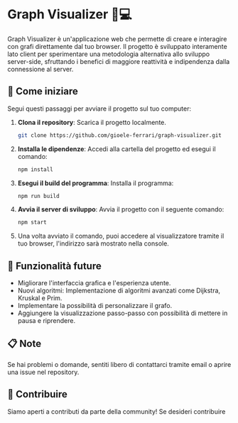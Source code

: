 # Graph Visualizer 🎨💻

Graph Visualizer è un'applicazione web che permette di creare e interagire con grafi direttamente dal tuo browser. Il progetto è sviluppato interamente lato client per sperimentare una metodologia alternativa allo sviluppo server-side, sfruttando i benefici di maggiore reattività e indipendenza dalla connessione al server.

## 🏁 Come iniziare

Segui questi passaggi per avviare il progetto sul tuo computer:

1. **Clona il repository**: Scarica il progetto localmente.

    ```bash
    git clone https://github.com/gioele-ferrari/graph-visualizer.git
    ```

2. **Installa le dipendenze**: Accedi alla cartella del progetto ed esegui il comando:

    ```bash
    npm install
    ```

3. **Esegui il build del programma**: Installa il programma:

    ```bash
    npm run build
    ```

4. **Avvia il server di sviluppo**: Avvia il progetto con il seguente comando:

    ```bash
    npm start
    ```

5. Una volta avviato il comando, puoi accedere al visualizzatore tramite il tuo browser, l'indirizzo sarà mostrato nella console.

## 🔮 Funzionalità future

- Migliorare l'interfaccia grafica e l'esperienza utente.
- Nuovi algoritmi: Implementazione di algoritmi avanzati come Dijkstra, Kruskal e Prim.
- Implementare la possibilità di personalizzare il grafo.
- Aggiungere la visualizzazione passo-passo con possibilità di mettere in pausa e riprendere.

## 📋 Note

Se hai problemi o domande, sentiti libero di contattarci tramite email o aprire una issue nel repository.

## 🤝 Contribuire

Siamo aperti a contributi da parte della community! Se desideri contribuire
